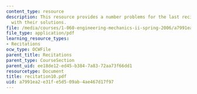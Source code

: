 ```yaml
---
content_type: resource
description: This resource provides a number problems for the last recitation, along
  with their solutions.
file: /media/courses/1-060-engineering-mechanics-ii-spring-2006/a7991ea2e31fe5d509ab4ae467d17f97_recitation10.pdf
file_type: application/pdf
learning_resource_types:
- Recitations
ocw_type: OCWFile
parent_title: Recitations
parent_type: CourseSection
parent_uid: ee18de12-ed45-b384-7a83-72aa73f66dd1
resourcetype: Document
title: recitation10.pdf
uid: a7991ea2-e31f-e5d5-09ab-4ae467d17f97
---
```

